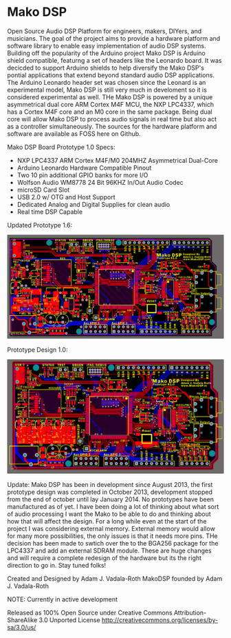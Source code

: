 Mako DSP
=======

Open Source Audio DSP Platform for engineers, makers, DIYers, and musicians. The goal of the project aims to provide a hardware platform and software library to enable easy implementation of audio DSP systems. Building off the popularity of the Arduino project Mako DSP is Arduino shield compatible, featurng a set of headers like the Leonardo board. It was decicded to support Arduino shields to help diversify the Mako DSP's pontial applications that extend beyond standard audio DSP applications. The Arduino Leonardo header set was chosen since the Leonard is an experimental model, Mako DSP is still very much in develoment so it is considered experimental as well. THe Mako DSP is powered by a unique asymmetrical dual core ARM Cortex M4F MCU, the NXP LPC4337, which has a Cortex M4F core and an M0 core in the same package. Being dual core will allow Mako DSP to process audio signals in real time but also act as a controller simultaneously. The sources for the hardware platform and software are available as FOSS here on Github.

Mako DSP Board Prototype 1.0 Specs:
- NXP LPC4337 ARM Cortex M4F/M0 204MHZ Asymmetrical Dual-Core
- Arduino Leonardo Hardware Compatible Pinout
- Two 10 pin additional GPIO banks for more I/O
- Wolfson Audio WM8778 24 Bit 96KHZ In/Out Audio Codec
- microSD Card Slot
- USB 2.0 w/ OTG and Host Support
- Dedicated Analog and Digital Supplies for clean audio
- Real time DSP Capable

Updated Prototype 1.6:

![Prototype Design 1.6](Hardware\Depreciated%20Variants\Mako%20DSP%20LPC4337%20TQFT144%20-%20NO%20LONGER%20DEVELOPED/MakoDSP_P1.6.png)


Prototype Design 1.0:

![Prototype Design 1.0](Hardware\Depreciated%20Variants\Mako%20DSP%20LPC4337%20TQFT144%20-%20NO%20LONGER%20DEVELOPED/Mako%20DSP%20P1.png)



Update:
Mako DSP has been in development since August 2013, the first prototype design was completed in October 2013, development stopped from the end of october until lay January 2014. No prototypes have been manufactured as of yet. I have been doing a lot of thinking about what sort of audio processing I want the Mako to be able to do and thinking about how that will affect the design. For a long while even at the start of the project I was considering external memory. External memory would allow for many more possibilities, the only issues is that it needs more pins. THe decision has been made to swtich over the to the BGA256 package for the LPC4337 and add an external SDRAM module. These are huge changes and will require a complete redesign of the hardware but its the right direction to go in. Stay tuned folks!


Created and Designed by Adam J. Vadala-Roth
MakoDSP founded by Adam J. Vadala-Roth

NOTE: Currently in active development

Released as 100% Open Source under
Creative Commons Attribution-ShareAlike 3.0 Unported License
http://creativecommons.org/licenses/by-sa/3.0/us/


